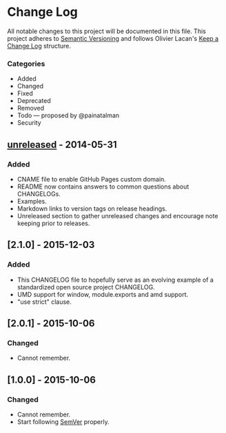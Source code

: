 # Change Log
All notable changes to this project will be documented in this file.
This project adheres to [Semantic Versioning](http://semver.org/) and follows Olivier Lacan's [Keep a Change Log](http://keepachangelog.com/) structure.

### Categories

+ Added
+ Changed
+ Fixed
+ Deprecated
+ Removed
+ Todo &mdash; proposed by @painatalman
+ Security

## [unreleased] - 2014-05-31
### Added

- CNAME file to enable GitHub Pages custom domain.
- README now contains answers to common questions about CHANGELOGs.
- Examples.
- Markdown links to version tags on release headings.
- Unreleased section to gather unreleased changes and encourage note
keeping prior to releases.

## [2.1.0] - 2015-12-03
### Added
- This CHANGELOG file to hopefully serve as an evolving example of a standardized open source project CHANGELOG.
- UMD support for window, module.exports and amd support.
- "use strict" clause.

## [2.0.1] - 2015-10-06
### Changed
- Cannot remember.

## [1.0.0] - 2015-10-06
### Changed
- Cannot remember.
- Start following [SemVer](http://semver.org) properly.

[Unreleased]: https://github.com/olivierlacan/keep-a-changelog/compare/v0.3.0...HEAD
[0.3.0]: https://github.com/olivierlacan/keep-a-changelog/compare/v0.2.0...v0.3.0
[0.2.0]: https://github.com/olivierlacan/keep-a-changelog/compare/v0.1.0...v0.2.0
[0.1.0]: https://github.com/olivierlacan/keep-a-changelog/compare/v0.0.8...v0.1.0
[0.0.8]: https://github.com/olivierlacan/keep-a-changelog/compare/v0.0.7...v0.0.8
[0.0.7]: https://github.com/olivierlacan/keep-a-changelog/compare/v0.0.6...v0.0.7
[0.0.6]: https://github.com/olivierlacan/keep-a-changelog/compare/v0.0.5...v0.0.6
[0.0.5]: https://github.com/olivierlacan/keep-a-changelog/compare/v0.0.4...v0.0.5
[0.0.4]: https://github.com/olivierlacan/keep-a-changelog/compare/v0.0.3...v0.0.4
[0.0.3]: https://github.com/olivierlacan/keep-a-changelog/compare/v0.0.2...v0.0.3
[0.0.2]: https://github.com/olivierlacan/keep-a-changelog/compare/v0.0.1...v0.0.2
